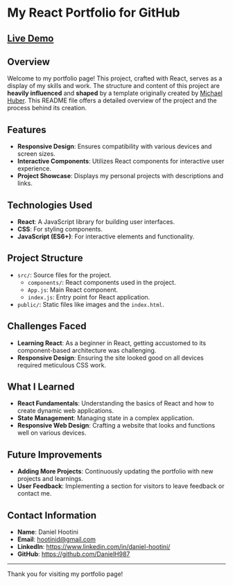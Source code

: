 # My React Portfolio for GitHub
## [Live Demo](https://danielh987.github.io/portfolio/)

## Overview
Welcome to my portfolio page! This project, crafted with React, serves as a display of my skills and work. The structure and content of this project are **heavily influenced** and **shaped** by a template originally created by [Michael Huber](https://github.com/mshuber1981). This README file offers a detailed overview of the project and the process behind its creation.

## Features
- **Responsive Design**: Ensures compatibility with various devices and screen sizes.
- **Interactive Components**: Utilizes React components for interactive user experience.
- **Project Showcase**: Displays my personal projects with descriptions and links.

## Technologies Used
- **React**: A JavaScript library for building user interfaces.
- **CSS**: For styling components.
- **JavaScript (ES6+)**: For interactive elements and functionality.

## Project Structure
- `src/`: Source files for the project.
  - `components/`: React components used in the project.
  - `App.js`: Main React component.
  - `index.js`: Entry point for React application.
- `public/`: Static files like images and the `index.html`.

## Challenges Faced
- **Learning React**: As a beginner in React, getting accustomed to its component-based architecture was challenging.
- **Responsive Design**: Ensuring the site looked good on all devices required meticulous CSS work.

## What I Learned
- **React Fundamentals**: Understanding the basics of React and how to create dynamic web applications.
- **State Management**: Managing state in a complex application.
- **Responsive Web Design**: Crafting a website that looks and functions well on various devices.

## Future Improvements
- **Adding More Projects**: Continuously updating the portfolio with new projects and learnings.
- **User Feedback**: Implementing a section for visitors to leave feedback or contact me.

## Contact Information
- **Name**: Daniel Hootini
- **Email**: hootinid@gmail.com
- **LinkedIn**: https://www.linkedin.com/in/daniel-hootini/
- **GitHub**: https://github.com/DanielH987

---

Thank you for visiting my portfolio page!
